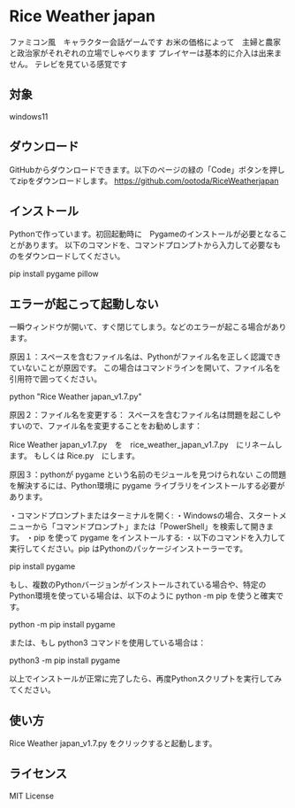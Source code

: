 # Rice Weather japan
ファミコン風　キャラクター会話ゲームです
お米の価格によって　主婦と農家と政治家がそれぞれの立場でしゃべります
プレイヤーは基本的に介入は出来ません。
テレビを見ている感覚です

## 対象
windows11

## ダウンロード
GitHubからダウンロードできます。以下のページの緑の「Code」ボタンを押してzipをダウンロードします。
https://github.com/ootoda/RiceWeatherjapan

## インストール
Pythonで作っています。初回起動時に　Pygameのインストールが必要となることがあります。
以下のコマンドを、コマンドプロンプトから入力して必要なものをダウンロードしてください。

pip install pygame pillow


## エラーが起こって起動しない
一瞬ウィンドウが開いて、すぐ閉じてしまう。などのエラーが起こる場合があります。

原因１：スペースを含むファイル名は、Pythonがファイル名を正しく認識できていないことが原因です。
この場合はコマンドラインを開いて、ファイル名を引用符で囲ってください。

python "Rice Weather japan_v1.7.py"

原因２：ファイル名を変更する：
スペースを含むファイル名は問題を起こしやすいので、ファイル名を変更することをお勧めします：

Rice Weather japan_v1.7.py　を　rice_weather_japan_v1.7.py　にリネームします。
もしくは
Rice.py　にします。

原因３：pythonが pygame という名前のモジュールを見つけられない
この問題を解決するには、Python環境に pygame ライブラリをインストールする必要があります。

・コマンドプロンプトまたはターミナルを開く:
・Windowsの場合、スタートメニューから「コマンドプロンプト」または「PowerShell」を検索して開きます。
・pip を使って pygame をインストールする:
・以下のコマンドを入力して実行してください。pip はPythonのパッケージインストーラーです。

pip install pygame

もし、複数のPythonバージョンがインストールされている場合や、特定のPython環境を使っている場合は、以下のように python -m pip を使うと確実です。

python -m pip install pygame

または、もし python3 コマンドを使用している場合は：

python3 -m pip install pygame

以上でインストールが正常に完了したら、再度Pythonスクリプトを実行してみてください。



## 使い方
Rice Weather japan_v1.7.py をクリックすると起動します。

## ライセンス
MIT License


